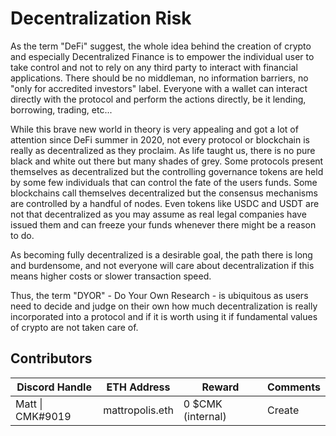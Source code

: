 # Decentralization Risk

As the term "DeFi" suggest, the whole idea behind the creation of crypto and especially Decentralized Finance is to empower the individual user to take control and not to rely on any third party to interact with financial applications. There should be no middleman, no information barriers, no "only for accredited investors" label. Everyone with a wallet can interact directly with the protocol and perform the actions directly, be it lending, borrowing, trading, etc...

While this brave new world in theory is very appealing and got a lot of attention since DeFi summer in 2020, not every protocol or blockchain is really as decentralized as they proclaim. As life taught us, there is no pure black and white out there but many shades of grey. Some protocols present themselves as decentralized but the controlling governance tokens are held by some few individuals that can control the fate of the users funds. Some blockchains call themselves decentralized but the consensus mechanisms are controlled by a handful of nodes. Even tokens like USDC and USDT are not that decentralized as you may assume as real legal companies have issued them and can freeze your funds whenever there might be a reason to do.

As becoming fully decentralized is a desirable goal, the path there is long and burdensome, and not everyone will care about decentralization if this means higher costs or slower transaction speed.

Thus, the term "DYOR" - Do Your Own Research - is ubiquitous as users need to decide and judge on their own how much decentralization is really incorporated into a protocol and if it is worth using it if fundamental values of crypto are not taken care of.

## Contributors

| Discord Handle   | ETH Address     | Reward            | Comments |
| ---------------- | --------------- | ----------------- | -------- |
| Matt \| CMK#9019 | mattropolis.eth | 0 $CMK (internal) | Create   |
